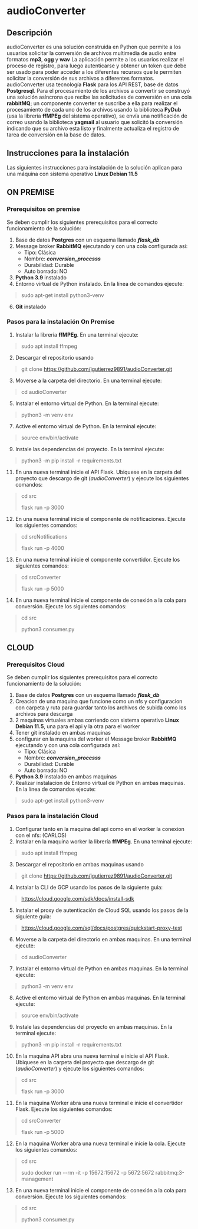 
# audioConverter

  
## Descripción
audioConverter es una solución construida en Python que permite a los usuarios solicitar la conversión de archivos multimedia de audio entre formatos **mp3**, **ogg** y **wav**
La aplicación permite a los usuarios realizar el proceso de registro, para luego autenticarse y obtener un token que debe ser usado para poder acceder a los diferentes recursos que le permiten solicitar la conversión de sus archivos a diferentes formatos.
audioConverter usa tecnología **Flask** para los API REST, base de datos **Postgresql**. Para el procesamiento de los archivos a convertir se construyó una solución asíncrona que recibe las solicitudes de conversión en una cola **rabbitMQ**; un componente converter se suscribe a ella para realizar el procesamiento de cada uno de los archivos usando la biblioteca **PyDub** (usa la librería **ffMPEg** del sistema operativo), se envía una notificación de correo usando la biblioteca **yagmail** al usuario que solicitó la conversión indicando que su archivo esta listo y finalmente actualiza el registro de tarea de conversión en la base de datos.
 
## Instrucciones para la instalación
Las siguientes instrucciones para instalación de la solución aplican para una máquina con sistema operativo **Linux Debian 11.5**

## ON PREMISE

### Prerequisitos on premise
Se deben cumplir los siguientes prerequisitos para el correcto funcionamiento de la solución:
 1. Base de datos **Postgres** con un esquema llamado ***flask_db***
 2. Message broker **RabbitMQ** ejecutando y con una cola configurada así:
	 - Tipo: Clásica
	 - Nombre: ***conversion_processs***
	 - Durabilidad: Durable
	 - Auto borrado: NO
3. **Python 3.9** instalado
4. Entorno virtual de Python instalado. En la línea de comandos ejecute:
>sudo apt-get install python3-venv
6. **Git** instalado

### Pasos para la instalación On Premise
 1. Instalar la librería **ffMPEg**. En una terminal ejecute:
 >sudo apt install ffmpeg
 2. Descargar el repositorio usando 
>git clone https://github.com/jgutierrez9891/audioConverter.git
 3. Moverse a la carpeta del directorio. En una terminal ejecute:
>cd audioConverter
 5. Instalar el entorno virtual de Python. En la terminal ejecute:
>python3 -m venv env
 7. Active el entorno virtual de Python. En la terminal ejecute:
>source env/bin/activate
 9. Instale las dependencias del proyecto. En la terminal ejecute:
> python3 -m pip install -r requirements.txt
 11. En una nueva terminal inicie el API Flask. Ubiquese en la carpeta del proyecto que descargo de git (*audioConverter*) y ejecute los siguientes comandos:
> cd src
>
> flask run -p 3000
12. En una nueva terminal inicie el componente de notificaciones. Ejecute los siguientes comandos:
>cd srcNotifications
>
>flask run -p 4000
13. En una nueva terminal inicie el componente convertidor. Ejecute los siguientes comandos:
>cd srcConverter
>
>flask run -p 5000
14. En una nueva terminal inicie el componente de conexión a la cola para conversión. Ejecute los siguientes comandos:
>cd src
>
>python3 consumer.py

## CLOUD

### Prerequisitos Cloud
Se deben cumplir los siguientes prerequisitos para el correcto funcionamiento de la solución:
 1. Base de datos **Postgres** con un esquema llamado ***flask_db***
 2. Creacion de una maquina que funcione como un nfs y configuracion con carpeta y ruta para guardar tanto los archivos de subida como los archivos para descarga
 3. 2 maquinas virtuales ambas corriendo con sistema operativo **Linux Debian 11.5**, una para el api y la otra para el worker
 4. Tener git instalado en ambas maquinas
 5. configurar en la maquina del worker el Message broker **RabbitMQ** ejecutando y con una cola configurada así:
	 - Tipo: Clásica
	 - Nombre: ***conversion_processs***
	 - Durabilidad: Durable
	 - Auto borrado: NO
6. **Python 3.9** instalado en ambas maquinas
7. Realizar instalacion de Entorno virtual de Python en ambas maquinas. En la línea de comandos ejecute:
>sudo apt-get install python3-venv

### Pasos para la instalación Cloud
 1. Configurar tanto en la maquina del api como en el worker la conexion con el nfs: (CARLOS) 
 2. Instalar en la maquina worker la librería **ffMPEg**. En una terminal ejecute:
 >sudo apt install ffmpeg
 3. Descargar el repositorio en ambas maquinas usando 
 >git clone https://github.com/jgutierrez9891/audioConverter.git
 4. Instalar la CLI de GCP usando los pasos de la siguiente guia: 
 >https://cloud.google.com/sdk/docs/install-sdk 
 5. Instalar el proxy de autenticación de Cloud SQL usando los pasos de la siguiente guia: 
 >https://cloud.google.com/sql/docs/postgres/quickstart-proxy-test
 6. Moverse a la carpeta del directorio en ambas maquinas. En una terminal ejecute:
 >cd audioConverter
 7. Instalar el entorno virtual de Python en ambas maquinas. En la terminal ejecute:
 >python3 -m venv env
 8. Active el entorno virtual de Python en ambas maquinas. En la terminal ejecute:
 >source env/bin/activate
 9. Instale las dependencias del proyecto en ambas maquinas. En la terminal ejecute:
 > python3 -m pip install -r requirements.txt
 10. En la maquina API abra una nueva terminal e inicie el API Flask. Ubiquese en la carpeta del proyecto que descargo de git (*audioConverter*) y ejecute los  siguientes comandos:
 > cd src
 >
 > flask run -p 3000
 11. En la maquina Worker abra una nueva terminal e inicie el convertidor Flask. Ejecute los siguientes comandos:
 >cd srcConverter
 >
 >flask run -p 5000
 12. En la maquina Worker abra una nueva terminal e inicie la cola. Ejecute los siguientes comandos:
 >cd src
 >
 >sudo docker run --rm -it -p 15672:15672 -p 5672:5672 rabbitmq:3-management
 13. En una nueva terminal inicie el componente de conexión a la cola para conversión. Ejecute los siguientes comandos:
 >cd src
 >
 >python3 consumer.py


